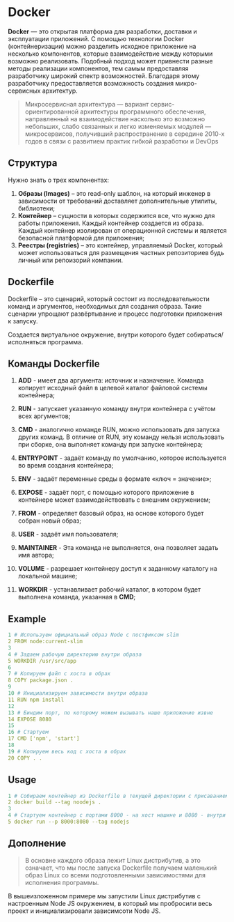 # Docker

__Docker__ — это открытая платформа для разработки, доставки и эксплуатации приложений. C помощью технологии Docker (контейнеризации) можно разделить исходное приложение на несколько компонентов, которые взаимодействие между которыми возможно реализовать. Подобный подход может привнести разные методы реализации компонентов, тем самым предоставляя разработчику широкий спектр возможностей. Благодаря этому разработчику предоставляется возможность создания микро-сервисных архитектур.

>Микросервисная архитектура — вариант сервис-ориентированной архитектуры программного обеспечения, направленный на взаимодействие насколько это возможно небольших, слабо связанных и легко изменяемых модулей — микросервисов, получивший распространение в середине 2010-х годов в связи с развитием практик гибкой разработки и DevOps


## Структура
Нужно знать о  трех компонентах:

1. __Образы (Images)__ – это read-only шаблон, на который инженер в зависимости от требований доставляет дополнительные утилиты, библиотеки;
2. __Контейнер__ –  сущности в  которых содержится все, что нужно для работы приложения. Каждый контейнер создается из образа. Каждый контейнер изолирован от операционной системы и является безопасной платформой для приложения;
3. __Реестры (registries)__ – это контейнер, управляемый Docker, который может использоваться для размещения частных репозиториев будь личный или репоизорий компании.


## Dockerfile

Dockerfile – это сценарий, который состоит из последовательности команд и аргументов, необходимых для создания образа. Такие сценарии упрощают развёртывание и процесс подготовки приложения к запуску.

Создается виртуальное окружение, внутри которого будет собираться/исполняться программа.

## Команды Dockerfile

1. __ADD__ - имеет два аргумента: источник и назначение. Команда копирует исходный файл в целевой каталог файловой системы контейнера;

2. __RUN__ - запускает указанную команду внутри контейнера с учётом всех аргументов;

3. __CMD__ - аналогично команде RUN, можно использовать для запуска других команд. В отличие от RUN, эту команду нельзя использовать при сборке, она выполняет команду при запуске контейнера;

4. __ENTRYPOINT__ - задаёт команду по умолчанию, которое используется во время создания контейнера;

5. __ENV__ - задаёт переменные среды в формате «ключ = значение»;

6. __EXPOSE__ - задаёт порт, с помощью которого приложение в контейнере может взаимодействовать с внешним окружением;

7. __FROM__ - определяет базовый образ, на основе которого будет собран новый образ;

8. __USER__ - задаёт имя пользователя;

9. __MAINTAINER__ - Эта команда не выполняется, она позволяет задать имя автора;

10. __VOLUME__ - разрешает контейнеру доступ к заданному каталогу на локальной машине;

11. __WORKDIR__ - устанавливает рабочий каталог, в котором будет выполнена команда, указанная в __CMD__;

## Example

```yml
1 # Используем официальный образ Node с постфиксом slim
2 FROM node:current-slim
3
4 # Задаем рабочую директорию внутри образа
5 WORKDIR /usr/src/app
6
7 # Копируем файл с хоста в обрах
8 COPY package.json .
9
10 # Инициализируем зависимости внутри образа 
11 RUN npm install
12 
13 # Биндим порт, по которому можем вызывать наше приложение извне
14 EXPOSE 8080
15
16 # Стартуем
17 CMD ['npm', 'start']
18
19 # Копируем весь код с хоста в обрах
20 COPY . .
```

## Usage
```yml
1 # Собираем контейнер из Dockerfile в текущей директории с присаванием тэга 'nodejs'
2 docker build --tag noodejs .
3 
4 # Стартуем контейнер с портами 8000 - на хост машине и 8080 - внутри вирутального окружения
5 docker run --p 8000:8080 --tag nodejs
```

## Дополнение

> В основне каждого образа лежит Linux дистрибутив, а это означает, что мы после запуска Dockerfile получаем маленький образ Linux со всеми подготовленными зависимостями для исполнения программы.

В вышеизложенном примере мы запустили Linux дистрибутив с настроенным Node JS окружением, в который мы пробросили весь проект и инициализировали зависимсоти Node JS.

